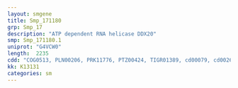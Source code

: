 ```yaml
---
layout: smgene
title: Smp_171180
grp: Smp_17
description: "ATP dependent RNA helicase DDX20"
smp: Smp_171180.1
uniprot: "G4VCW0"
length:  2235
cdd: "COG0513, PLN00206, PRK11776, PTZ00424, TIGR01389, cd00079, cd00268, cl21455, pfam00270, pfam00271, smart00487, smart00490"
kk: K13131
categories: sm
---
```

